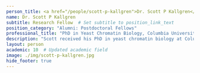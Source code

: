 ```yaml
---
person_title: <a href="/people/scott-p-kallgren">Dr. Scott P Kallgren</a>
name: Dr. Scott P Kallgren
subtitle: Research Fellow  # Set subtitle to position_link_text
position_category: "Alumni: Postdoctoral Fellows"
professional_title: "PhD in Yeast Chromatin Biology, Columbia University, Postdoctoral Fellow (2014-2017), Scientist, Bioinformatics at Moderna Therapeutics"
description: "Scott received his PhD in yeast chromatin biology at Columbia and joined the Bioinformatics Informatics Research Training (BIRT) program and the Park lab. He worked to gain expertise in computational biology to complement his wet-lab skills.He is now working as a Bioinformatics Scientist at Moderna Therapeutics."
layout: person
academic: 10  # Updated academic field
image: ./img/scott-p-kallgren.jpg
hide_footer: true
---
```

